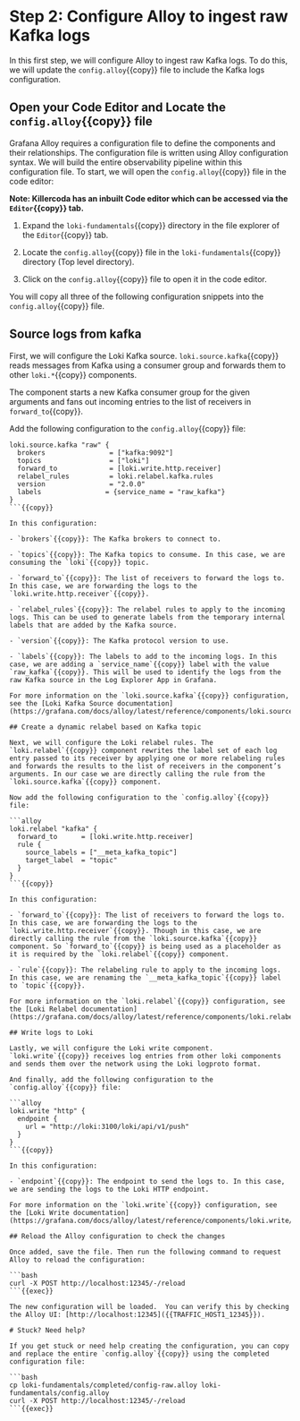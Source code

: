 # Step 2: Configure Alloy to ingest raw Kafka logs

In this first step, we will configure Alloy to ingest raw Kafka logs. To do this, we will update the `config.alloy`{{copy}} file to include the Kafka logs configuration.

## Open your Code Editor and Locate the `config.alloy`{{copy}} file

Grafana Alloy requires a configuration file to define the components and their relationships. The configuration file is written using Alloy configuration syntax. We will build the entire observability pipeline within this configuration file. To start, we will open the `config.alloy`{{copy}} file in the code editor:

**Note: Killercoda has an inbuilt Code editor which can be accessed via the `Editor`{{copy}} tab.**

1. Expand the `loki-fundamentals`{{copy}} directory in the file explorer of the `Editor`{{copy}} tab.

1. Locate the `config.alloy`{{copy}} file in the `loki-fundamentals`{{copy}} directory (Top level directory).

1. Click on the `config.alloy`{{copy}} file to open it in the code editor.

You will copy all three of the following configuration snippets into the `config.alloy`{{copy}} file.

## Source logs from kafka

First, we will configure the Loki Kafka source. `loki.source.kafka`{{copy}} reads messages from Kafka using a consumer group and forwards them to other `loki.*`{{copy}} components.

The component starts a new Kafka consumer group for the given arguments and fans out incoming entries to the list of receivers in `forward_to`{{copy}}.

Add the following configuration to the `config.alloy`{{copy}} file:

```alloy
loki.source.kafka "raw" {
  brokers                = ["kafka:9092"]
  topics                 = ["loki"]
  forward_to             = [loki.write.http.receiver]
  relabel_rules          = loki.relabel.kafka.rules
  version                = "2.0.0"
  labels                = {service_name = "raw_kafka"}
}
```{{copy}}

In this configuration:

- `brokers`{{copy}}: The Kafka brokers to connect to.

- `topics`{{copy}}: The Kafka topics to consume. In this case, we are consuming the `loki`{{copy}} topic.

- `forward_to`{{copy}}: The list of receivers to forward the logs to. In this case, we are forwarding the logs to the `loki.write.http.receiver`{{copy}}.

- `relabel_rules`{{copy}}: The relabel rules to apply to the incoming logs. This can be used to generate labels from the temporary internal labels that are added by the Kafka source.

- `version`{{copy}}: The Kafka protocol version to use.

- `labels`{{copy}}: The labels to add to the incoming logs. In this case, we are adding a `service_name`{{copy}} label with the value `raw_kafka`{{copy}}. This will be used to identify the logs from the raw Kafka source in the Log Explorer App in Grafana.

For more information on the `loki.source.kafka`{{copy}} configuration, see the [Loki Kafka Source documentation](https://grafana.com/docs/alloy/latest/reference/components/loki.source.kafka/).

## Create a dynamic relabel based on Kafka topic

Next, we will configure the Loki relabel rules. The `loki.relabel`{{copy}} component rewrites the label set of each log entry passed to its receiver by applying one or more relabeling rules and forwards the results to the list of receivers in the component’s arguments. In our case we are directly calling the rule from the `loki.source.kafka`{{copy}} component.

Now add the following configuration to the `config.alloy`{{copy}} file:

```alloy
loki.relabel "kafka" {
  forward_to      = [loki.write.http.receiver]
  rule {
    source_labels = ["__meta_kafka_topic"]
    target_label  = "topic"
  }
}
```{{copy}}

In this configuration:

- `forward_to`{{copy}}: The list of receivers to forward the logs to. In this case, we are forwarding the logs to the `loki.write.http.receiver`{{copy}}. Though in this case, we are directly calling the rule from the `loki.source.kafka`{{copy}} component. So `forward_to`{{copy}} is being used as a placeholder as it is required by the `loki.relabel`{{copy}} component.

- `rule`{{copy}}: The relabeling rule to apply to the incoming logs. In this case, we are renaming the `__meta_kafka_topic`{{copy}} label to `topic`{{copy}}.

For more information on the `loki.relabel`{{copy}} configuration, see the [Loki Relabel documentation](https://grafana.com/docs/alloy/latest/reference/components/loki.relabel/).

## Write logs to Loki

Lastly, we will configure the Loki write component. `loki.write`{{copy}} receives log entries from other loki components and sends them over the network using the Loki logproto format.

And finally, add the following configuration to the `config.alloy`{{copy}} file:

```alloy
loki.write "http" {
  endpoint {
    url = "http://loki:3100/loki/api/v1/push"
  }
}
```{{copy}}

In this configuration:

- `endpoint`{{copy}}: The endpoint to send the logs to. In this case, we are sending the logs to the Loki HTTP endpoint.

For more information on the `loki.write`{{copy}} configuration, see the [Loki Write documentation](https://grafana.com/docs/alloy/latest/reference/components/loki.write/).

## Reload the Alloy configuration to check the changes

Once added, save the file. Then run the following command to request Alloy to reload the configuration:

```bash
curl -X POST http://localhost:12345/-/reload
```{{exec}}

The new configuration will be loaded.  You can verify this by checking the Alloy UI: [http://localhost:12345]({{TRAFFIC_HOST1_12345}}).

# Stuck? Need help?

If you get stuck or need help creating the configuration, you can copy and replace the entire `config.alloy`{{copy}} using the completed configuration file:

```bash
cp loki-fundamentals/completed/config-raw.alloy loki-fundamentals/config.alloy
curl -X POST http://localhost:12345/-/reload
```{{exec}}
